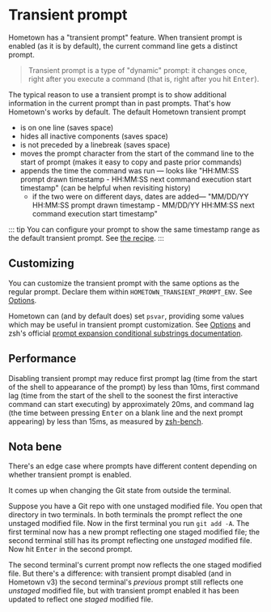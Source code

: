 # Transient prompt

Hometown has a "transient prompt" feature. When transient prompt is enabled (as it is by default), the current command line gets a distinct prompt.

> Transient prompt is a type of "dynamic" prompt: it changes once, right after you execute a command (that is, right after you hit <kbd>Enter</kbd>).

<!--@include: ./parts/screencast.md  -->

The typical reason to use a transient prompt is to show additional information in the current prompt than in past prompts. That's how Hometown's works by default. The default Hometown transient prompt

- is on one line (saves space)
- hides all inactive components (saves space)
- is not preceded by a linebreak (saves space)
- moves the prompt character from the start of the command line to the start of prompt (makes it easy to copy and paste prior commands)
- appends the time the command was run — looks like "HH:MM:SS prompt drawn timestamp - HH:MM:SS next command execution start timestamp" (can be helpful when revisiting history)
  - if the two were on different days, dates are added— "MM/DD/YY HH:MM:SS prompt drawn timestamp - MM/DD/YY HH:MM:SS next command execution start timestamp"

::: tip
You can configure your prompt to show the same timestamp range as the default transient prompt. See [the recipe](/timestamp-range-in-prompt.md).
:::

## Customizing

You can customize the transient prompt with the same options as the regular prompt. Declare them within `HOMETOWN_TRANSIENT_PROMPT_ENV`. See [Options](/options.md).

Hometown can (and by default does) set `psvar`, providing some values which may be useful in transient prompt customization. See [Options](/options.md) and zsh's official [prompt expansion conditional substrings documentation](https://zsh.sourceforge.io/Doc/Release/Prompt-Expansion.html#Conditional-Substrings-in-Prompts).

## Performance

Disabling transient prompt may reduce first prompt lag (time from the start of the shell to appearance of the prompt) by less than 10ms, first command lag (time from the start of the shell to the soonest the first interactive command can start executing) by approximately 20ms, and command lag (the time between pressing <kbd>Enter</kbd> on a blank line and the next prompt appearing) by less than 15ms, as measured by [zsh-bench](https://github.com/romkatv/zsh-bench/).

## Nota bene

There's an edge case where prompts have different content depending on whether transient prompt is enabled.

It comes up when changing the Git state from outside the terminal.

Suppose you have a Git repo with one unstaged modified file. You open that directory in two terminals. In both terminals the prompt reflect the one unstaged modified file. Now in the first terminal you run `git add -A`. The first terminal now has a new prompt reflecting one staged modified file; the second terminal still has its prompt reflecting one _unstaged_ modified file. Now hit <kbd>Enter</kbd> in the second prompt.

The second terminal's current prompt now reflects the one staged modified file. But there's a difference: with transient prompt disabled (and in Hometown v3) the second terminal's _previous_ prompt still reflects one _unstaged_ modified file, but with transient prompt enabled it has been updated to reflect one _staged_ modified file.
